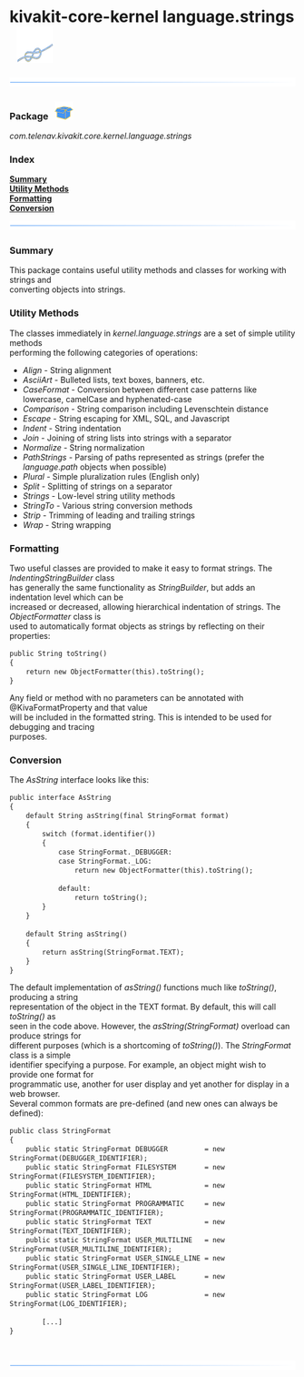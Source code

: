 # kivakit-core-kernel language.strings &nbsp; ![](../../../documentation/images/string-64.png)

![](../documentation/images/horizontal-line.png)

### Package &nbsp; ![](../../../documentation/images/box-32.png)

*com.telenav.kivakit.core.kernel.language.strings*

### Index

[**Summary**](#summary)  
[**Utility Methods**](#utility-methods)  
[**Formatting**](#formatting)  
[**Conversion**](#conversion)

![](../documentation/images/horizontal-line.png)

### Summary <a name="summary"></a>

This package contains useful utility methods and classes for working with strings and   
converting objects into strings.

### Utility Methods <a name="utility-methods"></a>

The classes immediately in *kernel.language.strings* are a set of simple utility methods  
performing the following categories of operations:

* *Align* - String alignment
* *AsciiArt* - Bulleted lists, text boxes, banners, etc.
* *CaseFormat* - Conversion between different case patterns like lowercase, camelCase and hyphenated-case
* *Comparison* - String comparison including Levenschtein distance
* *Escape* - String escaping for XML, SQL, and Javascript
* *Indent* - String indentation
* *Join* - Joining of string lists into strings with a separator
* *Normalize* - String normalization
* *PathStrings* - Parsing of paths represented as strings (prefer the *language.path* objects when possible)
* *Plural* - Simple pluralization rules (English only)
* *Split* - Splitting of strings on a separator
* *Strings* - Low-level string utility methods
* *StringTo* - Various string conversion methods
* *Strip* - Trimming of leading and trailing strings
* *Wrap* - String wrapping

### Formatting <a name="formatting"></a>

Two useful classes are provided to make it easy to format strings. The *IndentingStringBuilder* class  
has generally the same functionality as *StringBuilder*, but adds an indentation level which can be  
increased or decreased, allowing hierarchical indentation of strings. The *ObjectFormatter* class is  
used to automatically format objects as strings by reflecting on their properties:

    public String toString()
    {
        return new ObjectFormatter(this).toString();
    }

Any field or method with no parameters can be annotated with @KivaFormatProperty and that value  
will be included in the formatted string. This is intended to be used for debugging and tracing  
purposes.

### Conversion <a name="conversion"></a>

The *AsString* interface looks like this:

    public interface AsString
    {
        default String asString(final StringFormat format)
        {
            switch (format.identifier())
            {
                case StringFormat._DEBUGGER:
                case StringFormat._LOG:
                    return new ObjectFormatter(this).toString();
    
                default:
                    return toString();
            }
        }

        default String asString()
        {
            return asString(StringFormat.TEXT);
        }
    }

The default implementation of *asString()* functions much like *toString()*, producing a string  
representation of the object in the TEXT format. By default, this will call *toString()* as  
seen in the code above. However, the *asString(StringFormat)* overload can produce strings for  
different purposes (which is a shortcoming of *toString()*). The *StringFormat* class is a simple  
identifier specifying a purpose. For example, an object might wish to provide one format for  
programmatic use, another for user display and yet another for display in a web browser.   
Several common formats are pre-defined (and new ones can always be defined):

    public class StringFormat
    {
        public static StringFormat DEBUGGER         = new StringFormat(DEBUGGER_IDENTIFIER);
        public static StringFormat FILESYSTEM       = new StringFormat(FILESYSTEM_IDENTIFIER);
        public static StringFormat HTML             = new StringFormat(HTML_IDENTIFIER);
        public static StringFormat PROGRAMMATIC     = new StringFormat(PROGRAMMATIC_IDENTIFIER);
        public static StringFormat TEXT             = new StringFormat(TEXT_IDENTIFIER);
        public static StringFormat USER_MULTILINE   = new StringFormat(USER_MULTILINE_IDENTIFIER);
        public static StringFormat USER_SINGLE_LINE = new StringFormat(USER_SINGLE_LINE_IDENTIFIER);
        public static StringFormat USER_LABEL       = new StringFormat(USER_LABEL_IDENTIFIER);
        public static StringFormat LOG              = new StringFormat(LOG_IDENTIFIER);

            [...]
    }

<br/>

![](../documentation/images/horizontal-line.png)
